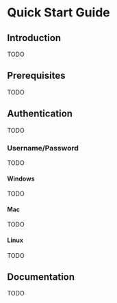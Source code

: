 # Quick Start Guide

## Introduction

TODO

## Prerequisites

TODO

## Authentication

TODO

### Username/Password

TODO

#### Windows

TODO

#### Mac

TODO

#### Linux

TODO

## Documentation

TODO
